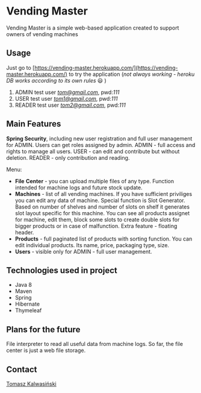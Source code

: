 # Vending Master

Vending Master is a simple web-based application created to support owners of vending machines

## Usage

Just go to [https://vending-master.herokuapp.com/](https://vending-master.herokuapp.com/) to try the application 
(*not always working - heroku DB works according to its own rules* :smiley: )
1. ADMIN  test user       *tom@gmail.com*,    pwd:*111*
2. USER   test user       *tom1@gmail.com*,   pwd:*111*
3. READER test user       *tom2@gmail.com*,   pwd:*111*


## Main Features

**Spring Security**, including new user registration and full user management for ADMIN. 
Users can get roles assigned by admin. ADMIN - full access and rights to manage all users. 
USER - can edit and contribute but without deletion. READER - only contribution and reading.

Menu:
- **File** **Center** - you can upload multiple files of any type. Function intended for machine logs and future stock update.
- **Machines** - list of all vending machines. If you have sufficient priviliges you can edit any data of machine. Special function is Slot Generator. 
  Based on number of shelves and number of slots on shelf it generates slot layout specific for this machine. You can see all products assignet for machine, 
  edit them, block some slots to create double slots for bigger products or in case of malfunction. Extra feature - floating header.
- **Products** - full paginated list of products with sorting function. You can edit individual products. Its name, price, packaging type, size.
- **Users** - visible only for ADMIN - full user management.

## Technologies used in project
- Java 8
- Maven
- Spring
- Hibernate
- Thymeleaf

## Plans for the future

File interpreter to read all useful data from machine logs. So far, the file center is just a web file storage.

## Contact
[Tomasz Kalwasiński](mailto:tomasz.kski@gmail.com)
